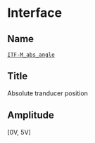 # Interface

## Name
[`ITF-M_abs_angle`]()

## Title
Absolute tranducer position

## Amplitude
[0V, 5V]
